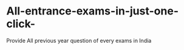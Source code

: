 # All-entrance-exams-in-just-one-click-
Provide All previous year question of every exams in India 
